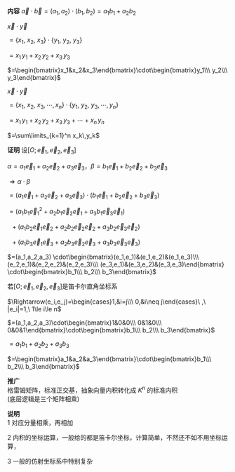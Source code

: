 **内容** 
$\vec a\cdot\vec b=(a_1,a_2)\cdot(b_1,b_2)=a_1b_1+a_2b_2$  
  
$\vec x\cdot\vec y$  
  
$=\{x_1,\ x_2,\ x_3\}\cdot\{y_1,\ y_2,\ y_3\}$  
  
$=x_1\,y_1 + x_2\,y_2 + x_3\,y_3$

$=\begin{bmatrix}x_1&x_2&x_3\end{bmatrix}\cdot\begin{bmatrix}y_1\\\ y_2\\\ y_3\end{bmatrix}$  

$\vec x\cdot\vec y$  
  
$=\{x_1,\ x_2,\ x_3,\cdots,x_n\}\cdot\{y_1,\ y_2,\ y_3,\cdots,y_n\}$  
  
$=x_1\,y_1+x_2\,y_2+x_3\,y_3+\cdots+x_n\,y_n$  
  
$=\sum\limits_{k=1}^n x_k\,y_k$  
  

**证明**
设$[O;\vec e_1,\vec e_2,\vec e_3]$

$\alpha=a_1\vec e_1+a_2\vec e_2+a_3\vec e_3$，$\beta=b_1\vec e_1+b_2\vec e_2+b_3\vec e_3$

$\Rightarrow\alpha\cdot\beta$

$=(a_1\vec e_1+a_2\vec e_2+a_3\vec e_3)\cdot(b_1\vec e_1+b_2\vec e_2+b_3\vec e_3)$

$=(a_1b_1\vec e_1^2+a_2b_1\vec e_2\vec e_1+a_3b_1\vec e_3\vec e_1)$

$\enspace+(a_1b_2\vec e_1\vec e_2+a_2b_2\vec e_2\vec e_2+a_3b_2\vec e_3\vec e_2)$

$\enspace+(a_1b_3\vec e_1\vec e_3+a_2b_3\vec e_2\vec e_3+a_3b_3\vec e_3\vec e_3)$

$=(a_1,a_2,a_3)
\cdot\begin{bmatrix}(e_1,e_1)&(e_1,e_2)&(e_1,e_3)\\\ (e_2,e_1)&(e_2,e_2)&(e_2,e_3)\\\ (e_3,e_1)&(e_3,e_2)&(e_3,e_3)\end{bmatrix}
\cdot\begin{bmatrix}b_1\\\ b_2\\\ b_3\end{bmatrix}$

若$[O;\vec e_1,\vec e_2,\vec e_3]$是笛卡尔直角坐标系

$\Rightarrow(e_i,e_j)=\begin{cases}1,&i=j\\\ 0,&i\neq j\end{cases}\ ,\ |e_i|=1,\ 1\le i\le n$

$=(a_1,a_2,a_3)\cdot\begin{bmatrix}1&0&0\\\ 0&1&0\\\ 0&0&1\end{bmatrix}\cdot\begin{bmatrix}b_1\\\ b_2\\\ b_3\end{bmatrix}$

$=a_1b_1+a_2b_2+a_3b_3$

$=\begin{bmatrix}a_1&a_2&a_3\end{bmatrix}\cdot\begin{bmatrix}b_1\\\ b_2\\\ b_3\end{bmatrix}$  

**推广**  
格雷姆矩阵，标准正交基，抽象向量内积转化成 $K^n$ 的标准内积  
(底层逻辑是三个矩阵相乘)  
  
**说明**  
1 对应分量相乘，再相加

2 内积的坐标运算，一般给的都是笛卡尔坐标，计算简单，不然还不如不用坐标运算，

3 一般的仿射坐标系中特别复杂  

